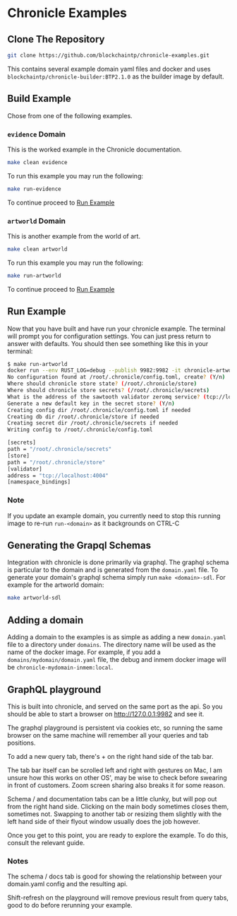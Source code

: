 # Chronicle Examples

## Clone The Repository

```bash
git clone https://github.com/blockchaintp/chronicle-examples.git
```

This contains several example domain yaml files and docker and uses
`blockchaintp/chronicle-builder:BTP2.1.0` as the builder image by default.

## Build Example

Chose from one of the following examples.

### `evidence` Domain

This is the worked example in the Chronicle documentation.

```bash
make clean evidence
```

To run this example you may run the following:

```bash
make run-evidence
```

To continue proceed to [Run Example](#run-example)

### `artworld` Domain

This is another example from the world of art.

```bash
make clean artworld
```

To run this example you may run the following:

```bash
make run-artworld
```

To continue proceed to [Run Example](#run-example)

## Run Example

Now that you have built and have run your chronicle example. The terminal will
prompt you for configuration settings. You can just press return to answer with
defaults. You should then see something like this in your terminal:

```bash
$ make run-artworld
docker run --env RUST_LOG=debug --publish 9982:9982 -it chronicle-artworld-inmem:local --console-logging pretty serve-graphql --interface 0.0.0.0:9982 --open
No configuration found at /root/.chronicle/config.toml, create? (Y/n)
Where should chronicle store state? (/root/.chronicle/store)
Where should chronicle store secrets? (/root/.chronicle/secrets)
What is the address of the sawtooth validator zeromq service? (tcp://localhost:4004)
Generate a new default key in the secret store? (Y/n)
Creating config dir /root/.chronicle/config.toml if needed
Creating db dir /root/.chronicle/store if needed
Creating secret dir /root/.chronicle/secrets if needed
Writing config to /root/.chronicle/config.toml

[secrets]
path = "/root/.chronicle/secrets"
[store]
path = "/root/.chronicle/store"
[validator]
address = "tcp://localhost:4004"
[namespace_bindings]
```

### Note

If you update an example domain, you currently need to stop this running
image to re-run `run-<domain>` as it backgrounds on CTRL-C

## Generating the Grapql Schemas

Integration with chronicle is done primarily via graphql. The graphql schema is
particular to the domain and is generated from the `domain.yaml` file. To
generate your domain's graphql schema simply run
`make <domain>-sdl`.  For example for the artworld domain:

```bash
make artworld-sdl
```

## Adding a domain

Adding a domain to the examples is as simple as adding a new `domain.yaml` file
to a directory under `domains`.  The directory name will be used as the name of
the docker image.  For example, if you add a `domains/mydomain/domain.yaml`
file, the debug and inmem docker image will be `chronicle-mydomain-inmem:local`.

## GraphQL playground

This is built into chronicle, and served on the same port as the api. So you
should be able to start a browser on <http://127.0.0.1:9982> and see it.

The graphql playground is persistent via cookies etc, so running the same
browser on the same machine will remember all your queries and tab positions.

To add a new query tab, there's + on the right hand side of the tab bar.

The tab bar itself can be scrolled left and right with gestures on Mac, I am
unsure how this works on other OS', may be wise to check before swearing in
front of customers. Zoom screen sharing also breaks it for some reason.

Schema / and documentation tabs can be a little clunky, but will pop out from
the right hand side. Clicking on the main body sometimes closes them, sometimes
not. Swapping to another tab or resizing them slightly with the left hand side
of their flyout window usually does the job however.

Once you get to this point, you are ready to explore the example. To do this,
consult the relevant guide.

### Notes

The schema / docs tab is good for showing the relationship between
your domain.yaml config and the resulting api.

Shift-refresh on the playground will remove previous result from query tabs,
good to do before rerunning your example.
